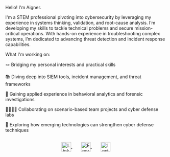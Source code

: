 Hello! I'm Aigner.

I'm a STEM professional pivoting into cybersecurity by leveraging my experience in systems thinking, validation, and root-cause analysis. I’m developing my skills to tackle technical problems and secure mission-critical operations. With hands-on experience in troubleshooting complex systems, I’m dedicated to advancing threat detection and incident response capabilities. 

What I'm working on:

🪢 Bridging my personal interests and practical skills

📚 Diving deep into SIEM tools, incident management, and threat frameworks

🫆 Gaining applied experience in behavioral analytics and forensic investigations

🫱🏾‍🫲🏿 Collaborating on scenario-based team projects and cyber defense labs

🚀 Exploring how emerging technologies can strengthen cyber defense techniques


##
<p align="center">

  <a href="https://linkedin.com/in/YOURUSERNAME" target="_blank">
    <img src="https://img.shields.io/badge/LinkedIn-2A82BA?style=for-the-badge&logo=linkedin&logoColor=white" alt="LinkedIn" style="height:30px; vertical-align:middle;" />
  </a>
  &nbsp;&nbsp;&nbsp;&nbsp;&nbsp;&nbsp;

  <a href="https://YOURPORTFOLIOLINK.com" target="_blank">
    <img src="https://img.shields.io/badge/Eportfolio-B5B5B5?style=for-the-badge&logo=github&logoColor=white" alt="Eportfolio" style="height:30px; vertical-align:middle;" />
  </a>
  &nbsp;&nbsp;&nbsp;&nbsp;&nbsp;&nbsp;

  <a href="https://instagram.com/YOURUSERNAME" target="_blank">
    <img src="https://img.shields.io/badge/Instagram-5DB0B0?style=for-the-badge&logo=instagram&logoColor=white" alt="Instagram" style="height:30px; vertical-align:middle;" />
  </a>

</p>


